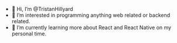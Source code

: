 - 👋 Hi, I’m @TristanHillyard
- 👀 I’m interested in programming anything web related or backend related.
- 🌱 I’m currently learning more about React and React Native on my personal time.


<!---
TristanHillyard/TristanHillyard is a ✨ special ✨ repository because its `README.md` (this file) appears on your GitHub profile.
You can click the Preview link to take a look at your changes.
--->
